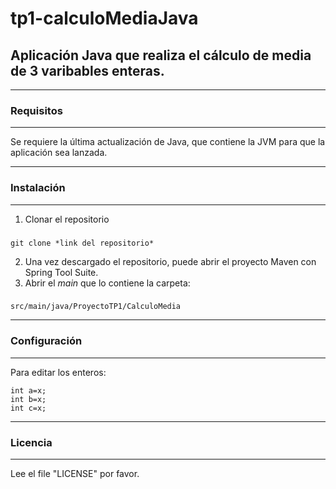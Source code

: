 # tp1-calculoMediaJava #
Aplicación Java que realiza el cálculo de media de 3 varibables enteras. 
----------


----------
### Requisitos ###

----------

Se requiere la última actualización de Java, que contiene la JVM para que la aplicación sea lanzada.

----------
### Instalación ###

----------

 1. Clonar el repositorio
### 
    git clone *link del repositorio*
 2. Una vez descargado el repositorio, puede abrir el proyecto Maven con Spring Tool Suite.
 3. Abrir el *main* que lo contiene la carpeta:
### 
    src/main/java/ProyectoTP1/CalculoMedia

----------
### Configuración ###

----------

Para editar los enteros:

    int a=x;
    int b=x;
    int c=x;

----------
### Licencia ###

----------
Lee el file "LICENSE" por favor.
